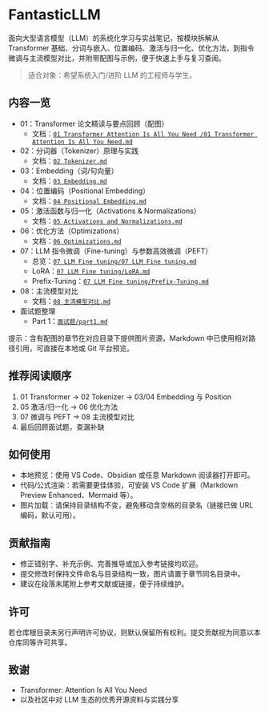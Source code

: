 # FantasticLLM

面向大型语言模型（LLM）的系统化学习与实战笔记，按模块拆解从 Transformer 基础、分词与嵌入、位置编码、激活与归一化、优化方法，到指令微调与主流模型对比，并附带配图与示例，便于快速上手与复习查阅。

> 适合对象：希望系统入门/进阶 LLM 的工程师与学生。

## 内容一览

- 01：Transformer 论文精读与要点回顾（配图）
  - 文档：[`01 Transformer Attention Is All You Need /01 Transformer Attention Is All You Need.md`](01%20Transformer%20Attention%20Is%20All%20You%20Need%20/01%20Transformer%20Attention%20Is%20All%20You%20Need.md)
- 02：分词器（Tokenizer）原理与实践
  - 文档：[`02 Tokenizer.md`](02%20Tokenizer.md)
- 03：Embedding（词/句向量）
  - 文档：[`03 Embedding.md`](03%20Embedding.md)
- 04：位置编码（Positional Embedding）
  - 文档：[`04 Positional Embedding.md`](04%20Positional%20Embedding.md)
- 05：激活函数与归一化（Activations & Normalizations）
  - 文档：[`05 Activations and Normalizations.md`](05%20Activations%20and%20Normalizations.md)
- 06：优化方法（Optimizations）
  - 文档：[`06 Optimizations.md`](06%20Optimizations.md)
- 07：LLM 指令微调（Fine-tuning）与参数高效微调（PEFT）
  - 总览：[`07 LLM Fine tuning/07 LLM Fine tuning.md`](07%20LLM%20Fine%20tuning/07%20LLM%20Fine%20tuning.md)
  - LoRA：[`07 LLM Fine tuning/LoRA.md`](07%20LLM%20Fine%20tuning/LoRA.md)
  - Prefix-Tuning：[`07 LLM Fine tuning/Prefix-Tuning.md`](07%20LLM%20Fine%20tuning/Prefix-Tuning.md)
- 08：主流模型对比
  - 文档：[`08 主流模型对比.md`](08%20主流模型对比.md)
- 面试题整理
  - Part 1：[`面试题/part1.md`](面试题/part1.md)

提示：含有配图的章节在对应目录下提供图片资源，Markdown 中已使用相对路径引用，可直接在本地或 Git 平台预览。

## 推荐阅读顺序

1) 01 Transformer → 02 Tokenizer → 03/04 Embedding 与 Position
2) 05 激活/归一化 → 06 优化方法
3) 07 微调与 PEFT → 08 主流模型对比
4) 最后回顾面试题，查漏补缺

## 如何使用

- 本地预览：使用 VS Code、Obsidian 或任意 Markdown 阅读器打开即可。
- 代码/公式渲染：若需要更佳体验，可安装 VS Code 扩展（Markdown Preview Enhanced、Mermaid 等）。
- 图片加载：请保持目录结构不变，避免移动含空格的目录名（链接已做 URL 编码，默认可用）。

## 贡献指南

- 修正错别字、补充示例、完善推导或加入参考链接均欢迎。
- 提交修改时保持文件命名与目录结构一致，图片请置于章节同名目录中。
- 建议在段落末尾附上参考文献或链接，便于持续维护。

## 许可

若仓库根目录未另行声明许可协议，则默认保留所有权利。提交贡献视为同意以本仓库同等许可共享。

## 致谢

- Transformer: Attention Is All You Need
- 以及社区中对 LLM 生态的优秀开源资料与实践分享
